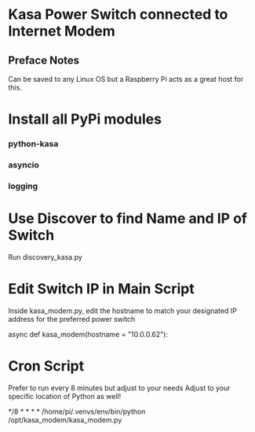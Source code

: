 # Kasa Power Switch connected to Internet Modem

## Preface Notes

Can be saved to any Linux OS but a Raspberry Pi acts as a great host for this. 

# Install all PyPi modules

### python-kasa
### asyncio
### logging

# Use Discover to find Name and IP of Switch

Run discovery_kasa.py

# Edit Switch IP in Main Script

Inside kasa_modem.py, edit the hostname to match your designated IP address for the preferred power switch

async def kasa_modem(hostname = "10.0.0.62"):

# Cron Script
Prefer to run every 8 minutes but adjust to your needs
Adjust to your specific location of Python as well!

*/8 * * * * /home/pi/.venvs/env/bin/python /opt/kasa_modem/kasa_modem.py
